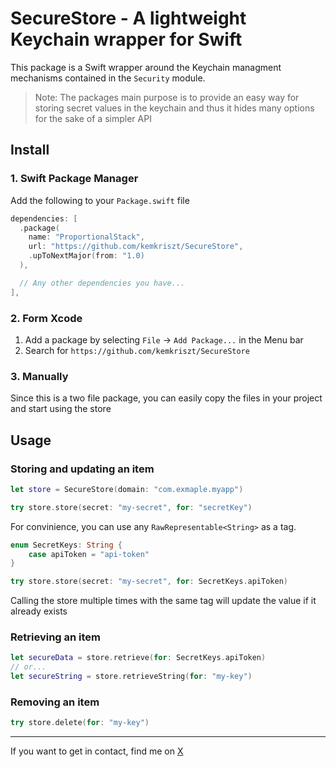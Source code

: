 #  SecureStore - A lightweight Keychain wrapper for Swift

This package is a Swift wrapper around the Keychain managment mechanisms contained in the `Security` module.

> Note: The packages main purpose is to provide an easy way for storing secret values in the keychain and thus it hides many options for the sake of a simpler API 

## Install

### 1. Swift Package Manager

Add the following to your `Package.swift` file

```swift
dependencies: [
  .package(
    name: "ProportionalStack",
    url: "https://github.com/kemkriszt/SecureStore",
    .upToNextMajor(from: "1.0)
  ),

  // Any other dependencies you have...
],
```

### 2. Form Xcode

1. Add a package by selecting `File` → `Add Package...` in the Menu bar
2. Search for `https://github.com/kemkriszt/SecureStore`

### 3. Manually

Since this is a two file package, you can easily copy the files in your project and start using the store

## Usage

### Storing and updating an item

```swift
let store = SecureStore(domain: "com.exmaple.myapp")

try store.store(secret: "my-secret", for: "secretKey")
```

For convinience, you can use any `RawRepresentable<String>` as a tag. 

```swift
enum SecretKeys: String {
    case apiToken = "api-token"
}

try store.store(secret: "my-secret", for: SecretKeys.apiToken)
```

Calling the store multiple times with the same tag will update the value if it already exists

### Retrieving an item

```swift
let secureData = store.retrieve(for: SecretKeys.apiToken)
// or...
let secureString = store.retrieveString(for: "my-key")
```

### Removing an item

```swift
try store.delete(for: "my-key")
```

---

If you want to get in contact, find me on [X](https://x.com/@kkemenes_)
